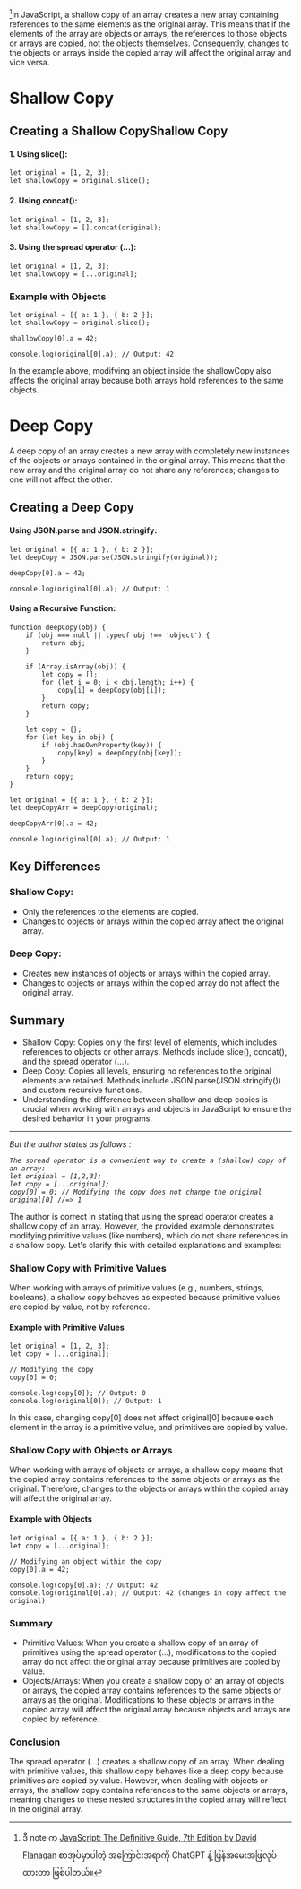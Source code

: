 [^1]In JavaScript, a shallow copy of an array creates a new array containing references to the same elements as the original array. This means that if the elements of the array are objects or arrays, the references to those objects or arrays are copied, not the objects themselves. Consequently, changes to the objects or arrays inside the copied array will affect the original array and vice versa.

# Shallow Copy

## Creating a Shallow CopyShallow Copy

#### 1. Using slice():

    let original = [1, 2, 3];
    let shallowCopy = original.slice();

#### 2. Using concat():
    let original = [1, 2, 3];
    let shallowCopy = [].concat(original);

#### 3. Using the spread operator (...):
    let original = [1, 2, 3];
    let shallowCopy = [...original];

### Example with Objects

    let original = [{ a: 1 }, { b: 2 }];
    let shallowCopy = original.slice();

    shallowCopy[0].a = 42;
    
    console.log(original[0].a); // Output: 42
    
In the example above, modifying an object inside the shallowCopy also affects the original array because both arrays hold references to the same objects.

# Deep Copy
A deep copy of an array creates a new array with completely new instances of the objects or arrays contained in the original array. This means that the new array and the original array do not share any references; changes to one will not affect the other.

## Creating a Deep Copy
#### Using JSON.parse and JSON.stringify:

    let original = [{ a: 1 }, { b: 2 }];
    let deepCopy = JSON.parse(JSON.stringify(original));
    
    deepCopy[0].a = 42;
    
    console.log(original[0].a); // Output: 1
    
#### Using a Recursive Function:

    function deepCopy(obj) {
        if (obj === null || typeof obj !== 'object') {
            return obj;
        }
    
        if (Array.isArray(obj)) {
            let copy = [];
            for (let i = 0; i < obj.length; i++) {
                copy[i] = deepCopy(obj[i]);
            }
            return copy;
        }
    
        let copy = {};
        for (let key in obj) {
            if (obj.hasOwnProperty(key)) {
                copy[key] = deepCopy(obj[key]);
            }
        }
        return copy;
    }
    
    let original = [{ a: 1 }, { b: 2 }];
    let deepCopyArr = deepCopy(original);
    
    deepCopyArr[0].a = 42;
    
    console.log(original[0].a); // Output: 1
    
## Key Differences
### Shallow Copy:

- Only the references to the elements are copied.
- Changes to objects or arrays within the copied array affect the original array.

### Deep Copy:

- Creates new instances of objects or arrays within the copied array.
- Changes to objects or arrays within the copied array do not affect the original array.

## Summary
- Shallow Copy: Copies only the first level of elements, which includes references to objects or other arrays. Methods include slice(), concat(), and the spread operator (...).
- Deep Copy: Copies all levels, ensuring no references to the original elements are retained. Methods include JSON.parse(JSON.stringify()) and custom recursive functions.
- Understanding the difference between shallow and deep copies is crucial when working with arrays and objects in JavaScript to ensure the desired behavior in your programs.

---

<i>But the author states as follows :

    The spread operator is a convenient way to create a (shallow) copy of an array:
    let original = [1,2,3];
    let copy = [...original];
    copy[0] = 0; // Modifying the copy does not change the original
    original[0] //=> 1
</i>

The author is correct in stating that using the spread operator creates a shallow copy of an array. However, the provided example demonstrates modifying primitive values (like numbers), which do not share references in a shallow copy. Let's clarify this with detailed explanations and examples:

### Shallow Copy with Primitive Values
When working with arrays of primitive values (e.g., numbers, strings, booleans), a shallow copy behaves as expected because primitive values are copied by value, not by reference.

#### Example with Primitive Values
    let original = [1, 2, 3];
    let copy = [...original];
    
    // Modifying the copy
    copy[0] = 0;
    
    console.log(copy[0]); // Output: 0
    console.log(original[0]); // Output: 1
In this case, changing copy[0] does not affect original[0] because each element in the array is a primitive value, and primitives are copied by value.

### Shallow Copy with Objects or Arrays
When working with arrays of objects or arrays, a shallow copy means that the copied array contains references to the same objects or arrays as the original. Therefore, changes to the objects or arrays within the copied array will affect the original array.

#### Example with Objects
    let original = [{ a: 1 }, { b: 2 }];
    let copy = [...original];
    
    // Modifying an object within the copy
    copy[0].a = 42;
    
    console.log(copy[0].a); // Output: 42
    console.log(original[0].a); // Output: 42 (changes in copy affect the original)

### Summary
- Primitive Values: When you create a shallow copy of an array of primitives using the spread operator (...), modifications to the copied array do not affect the original array because primitives are copied by value.
- Objects/Arrays: When you create a shallow copy of an array of objects or arrays, the copied array contains references to the same objects or arrays as the original. Modifications to these objects or arrays in the copied array will affect the original array because objects and arrays are copied by reference.

### Conclusion
The spread operator (...) creates a shallow copy of an array. When dealing with primitive values, this shallow copy behaves like a deep copy because primitives are copied by value. However, when dealing with objects or arrays, the shallow copy contains references to the same objects or arrays, meaning changes to these nested structures in the copied array will reflect in the original array.

[^1]: ဒီ note က [JavaScript: The Definitive Guide, 7th Edition by David Flanagan](https://www.oreilly.com/library/view/javascript-the-definitive/9781491952016/) စာအုပ်မှာပါတဲ့ အကြောင်းအရာကို ChatGPT နဲ့ ပြန်အမေးအဖြလုပ်ထားတာ ဖြစ်ပါတယ်။
